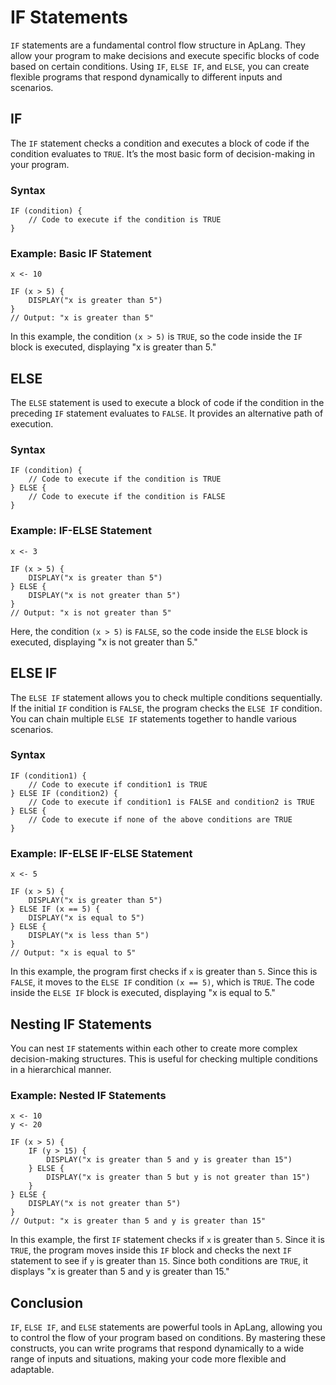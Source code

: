 # IF Statements

`IF` statements are a fundamental control flow structure in ApLang. They allow your program to make decisions and execute specific blocks of code based on certain conditions. Using `IF`, `ELSE IF`, and `ELSE`, you can create flexible programs that respond dynamically to different inputs and scenarios.

## IF

The `IF` statement checks a condition and executes a block of code if the condition evaluates to `TRUE`. It’s the most basic form of decision-making in your program.

### Syntax

```ap
IF (condition) {
    // Code to execute if the condition is TRUE
}
```

### Example: Basic IF Statement

```ap
x <- 10

IF (x > 5) {
    DISPLAY("x is greater than 5")
}
// Output: "x is greater than 5"
```

In this example, the condition `(x > 5)` is `TRUE`, so the code inside the `IF` block is executed, displaying "x is greater than 5."

## ELSE

The `ELSE` statement is used to execute a block of code if the condition in the preceding `IF` statement evaluates to `FALSE`. It provides an alternative path of execution.

### Syntax

```ap
IF (condition) {
    // Code to execute if the condition is TRUE
} ELSE {
    // Code to execute if the condition is FALSE
}
```

### Example: IF-ELSE Statement

```ap
x <- 3

IF (x > 5) {
    DISPLAY("x is greater than 5")
} ELSE {
    DISPLAY("x is not greater than 5")
}
// Output: "x is not greater than 5"
```

Here, the condition `(x > 5)` is `FALSE`, so the code inside the `ELSE` block is executed, displaying "x is not greater than 5."

## ELSE IF

The `ELSE IF` statement allows you to check multiple conditions sequentially. If the initial `IF` condition is `FALSE`, the program checks the `ELSE IF` condition. You can chain multiple `ELSE IF` statements together to handle various scenarios.

### Syntax

```ap
IF (condition1) {
    // Code to execute if condition1 is TRUE
} ELSE IF (condition2) {
    // Code to execute if condition1 is FALSE and condition2 is TRUE
} ELSE {
    // Code to execute if none of the above conditions are TRUE
}
```

### Example: IF-ELSE IF-ELSE Statement

```ap
x <- 5

IF (x > 5) {
    DISPLAY("x is greater than 5")
} ELSE IF (x == 5) {
    DISPLAY("x is equal to 5")
} ELSE {
    DISPLAY("x is less than 5")
}
// Output: "x is equal to 5"
```

In this example, the program first checks if `x` is greater than `5`. Since this is `FALSE`, it moves to the `ELSE IF` condition `(x == 5)`, which is `TRUE`. The code inside the `ELSE IF` block is executed, displaying "x is equal to 5."

## Nesting IF Statements

You can nest `IF` statements within each other to create more complex decision-making structures. This is useful for checking multiple conditions in a hierarchical manner.

### Example: Nested IF Statements

```ap
x <- 10
y <- 20

IF (x > 5) {
    IF (y > 15) {
        DISPLAY("x is greater than 5 and y is greater than 15")
    } ELSE {
        DISPLAY("x is greater than 5 but y is not greater than 15")
    }
} ELSE {
    DISPLAY("x is not greater than 5")
}
// Output: "x is greater than 5 and y is greater than 15"
```

In this example, the first `IF` statement checks if `x` is greater than `5`. Since it is `TRUE`, the program moves inside this `IF` block and checks the next `IF` statement to see if `y` is greater than `15`. Since both conditions are `TRUE`, it displays "x is greater than 5 and y is greater than 15."

## Conclusion

`IF`, `ELSE IF`, and `ELSE` statements are powerful tools in ApLang, allowing you to control the flow of your program based on conditions. By mastering these constructs, you can write programs that respond dynamically to a wide range of inputs and situations, making your code more flexible and adaptable.